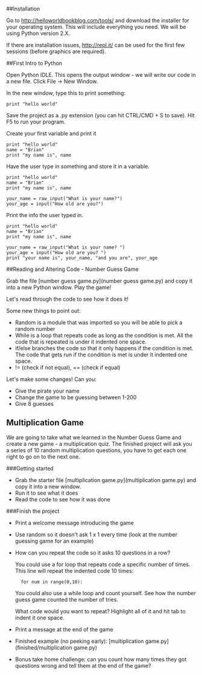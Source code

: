 ##Installation

Go to http://helloworldbookblog.com/tools/ and download the installer for your operating system. This will include everything you need. We will be using Python version 2.X.

If there are installation issues, http://repl.it/ can be used for the first few sessions (before graphics are required). 


##First Intro to Python

Open Python IDLE. This opens the output window - we will write our code in a new file. Click File -> New Window.

In the new window, type this to print something:

    print "hello world"

Save the project as a .py extension (you can hit CTRL/CMD + S to save). Hit F5 to run your program.

Create your first variable and print it

    print "hello world"
    name = "Brian"
    print "my name is", name

Have the user type in something and store it in a variable.

    print "hello world"
    name = "Brian"
    print "my name is", name
    
    your_name = raw_input("What is your name?")
    your_age = input("How old are you?")
    
Print the info the user typed in.

    print "hello world"
    name = "Brian"
    print "my name is", name
    
    your_name = raw_input("What is your name? ")
    your_age = input("How old are you? ")
    print "your name is", your_name, "and you are", your_age


##Reading and Altering Code - Number Guess Game

Grab the file [number guess game.py](number guess game.py) and copy it into a new Python window. Play the game!

Let's read through the code to see how it does it!

Some new things to point out:
* Random is a module that was imported so you will be able to pick a random number
* While is a loop that repeats code as long as the condition is met. All the code that is repeated is under it indented one space.
* if/else branches the code so that it only happens if the condition is met. The code that gets run if the condition is met is under it indented one space.
* != (check if not equal), == (check if equal)

Let's make some changes! Can you:
* Give the pirate your name
* Change the game to be guessing between 1-200
* Give 8 guesses


## Multiplication Game

We are going to take what we learned in the Number Guess Game and create a new game - a multiplication quiz. The finished project will ask you a series of 10 random multiplication questions, you have to get each one right to go on to the next one.

###Getting started
* Grab the starter file [multiplication game.py](multiplication game.py) and copy it into a new window.
* Run it to see what it does
* Read the code to see how it was done

###Finish the project
* Print a welcome message introducing the game
* Use random so it doesn't ask 1 x 1 every time (look at the number guessing game for an example)
* How can you repeat the code so it asks 10 questions in a row?

    You could use a for loop that repeats code a specific number of times. This line will repeat the indented code 10 times:

        for num in range(0,10):

    You could also use a while loop and count yourself. See how the number guess game counted the number of tries.
    
    What code would you want to repeat? Highlight all of it and hit tab to indent it one space.
    
* Print a message at the end of the game

* Finished example (no peeking early): [multiplication game.py](finished/multiplication game.py)

* Bonus take home challenge: can you count how many times they got questions wrong and tell them at the end of the game?
